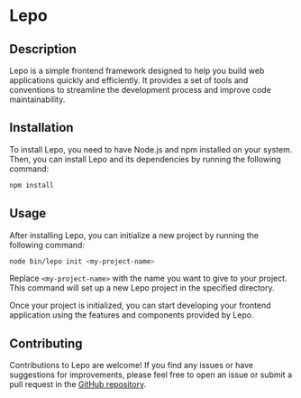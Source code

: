 # Lepo

## Description

Lepo is a simple frontend framework designed to help you build web applications quickly and efficiently. It provides a set of tools and conventions to streamline the development process and improve code maintainability.

## Installation

To install Lepo, you need to have Node.js and npm installed on your system. Then, you can install Lepo and its dependencies by running the following command:

```bash
npm install 
```

## Usage

After installing Lepo, you can initialize a new project by running the following command:

```bash
node bin/lepo init <my-project-name>
```

Replace `<my-project-name>` with the name you want to give to your project. This command will set up a new Lepo project in the specified directory.

Once your project is initialized, you can start developing your frontend application using the features and components provided by Lepo.

## Contributing

Contributions to Lepo are welcome! If you find any issues or have suggestions for improvements, please feel free to open an issue or submit a pull request in the [GitHub repository](https://github.com/your/repository).
